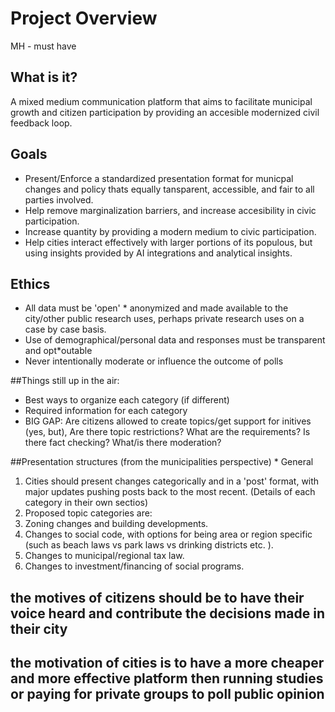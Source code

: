 # Project Overview
MH - must have

## What is it? 

  A mixed medium communication platform that aims to facilitate municipal growth and citizen participation by providing an accesible modernized civil feedback loop. 

## Goals

* Present/Enforce a standardized presentation format for municpal changes and policy thats equally tansparent, accessible, and fair to all parties involved.
* Help remove marginalization barriers, and increase accesibility in civic participation.
* Increase quantity by providing a modern medium to civic participation.
* Help cities interact effectively with larger portions of its populous, but using insights provided by AI integrations and analytical insights.

## Ethics

* All data must be 'open' * anonymized and made available to the city/other public research uses, perhaps private research uses on a case by case basis.
* Use of demographical/personal data and responses must be transparent and opt*outable
* Never intentionally moderate or influence the outcome of polls

##Things still up in the air:

* Best ways to organize each category (if different)
* Required information for each category
* BIG GAP: Are citizens allowed to create topics/get support for initives (yes, but), Are there topic restrictions? What are the requirements? Is there fact checking? What/is there moderation? 

##Presentation structures (from the municipalities perspective) * General

1. Cities should present changes categorically and in a 'post' format, with major updates pushing posts back to the most recent. 
(Details of each category in their own sectios)
2. Proposed topic categories are:
  1. Zoning changes and building developments.
  2. Changes to social code, with options for being area or region specific (such as beach laws vs park laws vs drinking districts etc. ).
  4. Changes to municipal/regional tax law.
  5. Changes to investment/financing of social programs.

## the motives of citizens should be to have their voice heard and contribute the decisions made in their city
## the motivation of cities is to have a more cheaper and more effective platform then running studies or paying for private groups to poll public opinion

